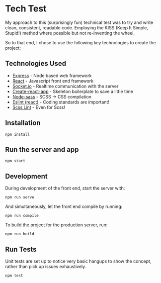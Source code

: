 # Tech Test

My approach to this (surprisingly fun) technical test was to try and write clean, consistent, readable code. Employing the KISS (Keep It Simple, Stupid!) method where possible but not re-inventing the wheel.

So to that end, I chose to use the following key technologies to create the project:

## Technologies Used

* [Express](https://github.com/expressjs/express) - Node based web framework
* [React](https://facebook.github.io/react/) - Javascript front end framework
* [Socket.io](https://github.com/socketio/socket.io) - Realtime communication with the server
* [Create-react-app](https://github.com/facebookincubator/create-react-app) - Skeleton boilerplate to save a little time
* [Node-sass](https://github.com/sass/node-sass) - SCSS -> CSS compilation
* [Eslint (react)](https://www.npmjs.com/package/eslint-plugin-react) - Coding standards are important!
* [Scss Lint](https://github.com/brigade/scss-lint) - Even for Scss!


## Installation

    npm install

## Run the server and app

    npm start

## Development

During development of the front end, start the server with:

    npm run serve

And simultaneously, let the front end compile by running:

    npm run compile

To build the project for the production server, run:

    npm run build

## Run Tests

Unit tests are set up to notice very basic hangups to show the concept, rather than pick up issues exhaustively.

    npm test
